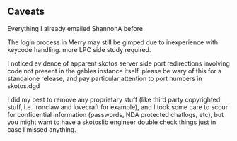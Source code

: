 Caveats
-------

Everything I already emailed ShannonA before

The login process in Merry may still be gimped due to inexperience with
keycode handling.  more LPC side study required.

I noticed evidence of apparent skotos server side port redirections
involving code not present in the gables instance itself.  please be wary
of this for a standalone release, and pay particular attention to port
numbers in skotos.dgd

I did my best to remove any proprietary stuff (like third party
copyrighted stuff, i.e. ironclaw and lovecraft for example), and I took
some care to scour for confidential information (passwords, NDA protected
chatlogs, etc), but you might want to have a skotoslib engineer double
check things just in case I missed anything.
